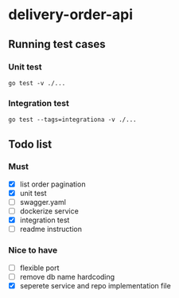 # delivery-order-api

## Running test cases

### Unit test
```
go test -v ./...
```

### Integration test

```
go test --tags=integrationa -v ./...
```

## Todo list
### Must
- [x] list order pagination 
- [x] unit test
- [ ] swagger.yaml
- [ ] dockerize service
- [x] integration test
- [ ] readme instruction

### Nice to have
- [ ] flexible port
- [ ] remove db name hardcoding
- [x] seperete service and repo implementation file
